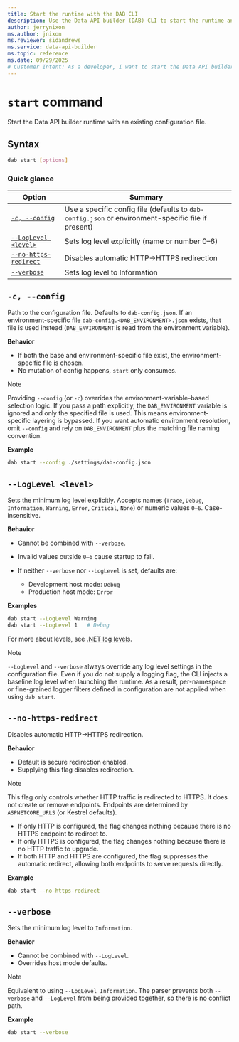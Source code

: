```yaml
---
title: Start the runtime with the DAB CLI
description: Use the Data API builder (DAB) CLI to start the runtime and serve APIs based on your configuration.
author: jerrynixon
ms.author: jnixon
ms.reviewer: sidandrews
ms.service: data-api-builder
ms.topic: reference
ms.date: 09/29/2025
# Customer Intent: As a developer, I want to start the Data API builder runtime, so that my APIs become available for requests.
---
```


# `start` command

Start the Data API builder runtime with an existing configuration file.

## Syntax

```sh
dab start [options]
```

### Quick glance

| Option                                        | Summary                                                                                            |
| --------------------------------------------- | -------------------------------------------------------------------------------------------------- |
| [`-c, --config`](#-c---config)                | Use a specific config file (defaults to `dab-config.json` or environment-specific file if present) |
| [`--LogLevel <level>`](#--loglevel-level)     | Sets log level explicitly (name or number 0–6)                                                     |
| [`--no-https-redirect`](#--no-https-redirect) | Disables automatic HTTP→HTTPS redirection                                                          |
| [`--verbose`](#--verbose)                     | Sets log level to Information                                                                      |

## `-c, --config`

Path to the configuration file. Defaults to `dab-config.json`. If an environment-specific file `dab-config.<DAB_ENVIRONMENT>.json` exists, that file is used instead (`DAB_ENVIRONMENT` is read from the environment variable).

**Behavior**

* If both the base and environment-specific file exist, the environment-specific file is chosen.
* No mutation of config happens, `start` only consumes.

> [!Note]
> Providing `--config` (or `-c`) overrides the environment-variable–based selection logic. If you pass a path explicitly, the `DAB_ENVIRONMENT` variable is ignored and only the specified file is used. This means environment-specific layering is bypassed. If you want automatic environment resolution, omit `--config` and rely on `DAB_ENVIRONMENT` plus the matching file naming convention.

**Example**

```sh
dab start --config ./settings/dab-config.json
```

## `--LogLevel <level>`

Sets the minimum log level explicitly. Accepts names (`Trace`, `Debug`, `Information`, `Warning`, `Error`, `Critical`, `None`) or numeric values `0–6`. Case-insensitive.

**Behavior**

* Cannot be combined with `--verbose`.
* Invalid values outside `0–6` cause startup to fail.
* If neither `--verbose` nor `--LogLevel` is set, defaults are:

  * Development host mode: `Debug`
  * Production host mode: `Error`

**Examples**

```sh
dab start --LogLevel Warning
dab start --LogLevel 1   # Debug
```

For more about levels, see [.NET log levels](/dotnet/api/microsoft.extensions.logging.loglevel).

> [!Note]
> `--LogLevel` and `--verbose` always override any log level settings in the configuration file. Even if you do not supply a logging flag, the CLI injects a baseline log level when launching the runtime. As a result, per-namespace or fine-grained logger filters defined in configuration are not applied when using `dab start`.

## `--no-https-redirect`

Disables automatic HTTP→HTTPS redirection.

**Behavior**

* Default is secure redirection enabled.
* Supplying this flag disables redirection.

> [!Note]
> This flag only controls whether HTTP traffic is redirected to HTTPS. It does not create or remove endpoints. Endpoints are determined by `ASPNETCORE_URLS` (or Kestrel defaults).
>
> * If only HTTP is configured, the flag changes nothing because there is no HTTPS endpoint to redirect to.
> * If only HTTPS is configured, the flag changes nothing because there is no HTTP traffic to upgrade.
> * If both HTTP and HTTPS are configured, the flag suppresses the automatic redirect, allowing both endpoints to serve requests directly.

**Example**

```sh
dab start --no-https-redirect
```

## `--verbose`

Sets the minimum log level to `Information`.

**Behavior**

* Cannot be combined with `--LogLevel`.
* Overrides host mode defaults.

> [!Note]
> Equivalent to using `--LogLevel Information`. The parser prevents both `--verbose` and `--LogLevel` from being provided together, so there is no conflict path.

**Example**

```sh
dab start --verbose
```
